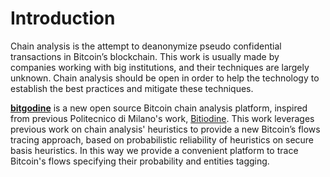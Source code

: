 # Introduction

Chain analysis is the attempt to deanonymize pseudo confidential transactions in Bitcoin’s blockchain. This work is usually made by companies working with big institutions, and their techniques are largely unknown. Chain analysis should be open in order to help the technology to establish the best practices and mitigate these techniques.

[**bitgodine**](https://github.com/xn3cr0nx/bitgodine) is a new open source Bitcoin chain analysis platform, inspired from previous Politecnico di Milano's work, [Bitiodine](https://github.com/mikispag/bitiodine).
This work leverages previous work on chain analysis' heuristics to provide a new Bitcoin’s flows tracing approach, based on probabilistic reliability of heuristics on secure basis heuristics.
In this way we provide a convenient platform to trace Bitcoin's flows specifying their probability and entities tagging.